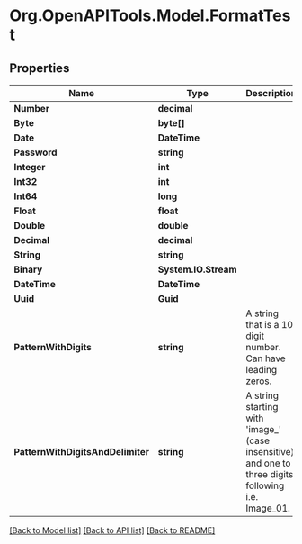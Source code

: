 # Org.OpenAPITools.Model.FormatTest

## Properties

Name | Type | Description | Notes
------------ | ------------- | ------------- | -------------
**Number** | **decimal** |  | 
**Byte** | **byte[]** |  | 
**Date** | **DateTime** |  | 
**Password** | **string** |  | 
**Integer** | **int** |  | [optional] 
**Int32** | **int** |  | [optional] 
**Int64** | **long** |  | [optional] 
**Float** | **float** |  | [optional] 
**Double** | **double** |  | [optional] 
**Decimal** | **decimal** |  | [optional] 
**String** | **string** |  | [optional] 
**Binary** | **System.IO.Stream** |  | [optional] 
**DateTime** | **DateTime** |  | [optional] 
**Uuid** | **Guid** |  | [optional] 
**PatternWithDigits** | **string** | A string that is a 10 digit number. Can have leading zeros. | [optional] 
**PatternWithDigitsAndDelimiter** | **string** | A string starting with &#39;image_&#39; (case insensitive) and one to three digits following i.e. Image_01. | [optional] 

[[Back to Model list]](../README.md#documentation-for-models) [[Back to API list]](../README.md#documentation-for-api-endpoints) [[Back to README]](../README.md)

